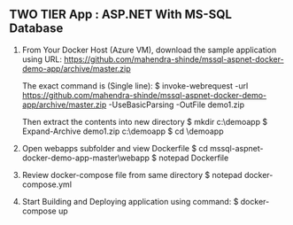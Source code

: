 ## TWO TIER App : ASP.NET With MS-SQL Database 

1. From Your Docker Host (Azure VM), download the sample application using URL:
    https://github.com/mahendra-shinde/mssql-aspnet-docker-demo-app/archive/master.zip

    The exact command is (Single line):
    $ invoke-webrequest 
        -url https://github.com/mahendra-shinde/mssql-aspnet-docker-demo-app/archive/master.zip 
        -UseBasicParsing
        -OutFile demo1.zip
    
    Then extract the contents into new directory
    $ mkdir c:\demoapp
    $ Expand-Archive demo1.zip c:\demoapp
    $ cd \demoapp

2.  Open webapps subfolder and view Dockerfile
    $ cd mssql-aspnet-docker-demo-app-master\webapp
    $ notepad Dockerfile

3.  Review docker-compose file from same directory
    $ notepad docker-compose.yml

4.  Start Building and Deploying application using command:
    $ docker-compose up 



